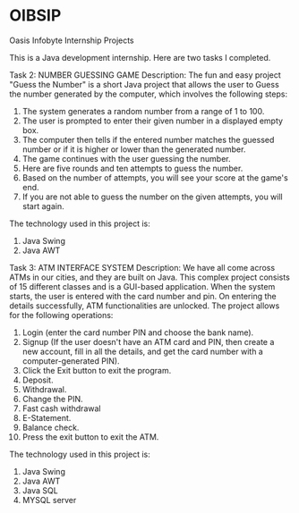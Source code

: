 # OIBSIP
Oasis Infobyte Internship Projects

This is a Java development internship. Here are two tasks I completed.

Task 2: NUMBER GUESSING GAME
Description:
The fun and easy project "Guess the Number" is a short Java project that allows the user to
Guess the number generated by the computer, which involves the following steps:
1. The system generates a random number from a range of 1 to 100.
2. The user is prompted to enter their given number in a displayed empty box.
3. The computer then tells if the entered number matches the guessed number or if it is
higher or lower than the generated number.
4. The game continues with the user guessing the number.
5. Here are five rounds and ten attempts to guess the number.
6. Based on the number of attempts, you will see your score at the game's end.
7. If you are not able to guess the number on the given attempts, you will start again.

The technology used in this project is:
1. Java Swing
2. Java AWT

Task 3: ATM INTERFACE SYSTEM
Description:
We have all come across ATMs in our cities, and they are built on Java. This complex project consists of
15 different classes and is a GUI-based application. When the system starts, the user is
entered with the card number and pin. On entering the details successfully, ATM functionalities
are unlocked. The project allows for the following operations:
1. Login (enter the card number PIN and choose the bank name).
2. Signup (If the user doesn't have an ATM card and PIN, then create a new account, fill in all the details, and get the card number with a computer-generated PIN).
3. Click the Exit button to exit the program.
4. Deposit.
5. Withdrawal.
6. Change the PIN.
7. Fast cash withdrawal
8. E-Statement.
9. Balance check.
10. Press the exit button to exit the ATM.

The technology used in this project is:
1. Java Swing
2. Java AWT
3. Java SQL
4. MYSQL server
